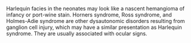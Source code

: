Harlequin facies in the neonates may look like a nascent hemangioma of infancy or port-wine stain. Horners syndrome, Ross syndrome, and Holmes-Adie syndrome are other dysautonomic disorders resulting from ganglion cell injury, which may have a similar presentation as Harlequin syndrome. They are usually associated with ocular signs.